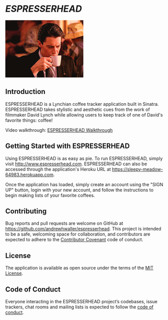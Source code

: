 # <i>ESPRESSERHEAD</i>

![](coopercoffee.gif)

## Introduction

ESPRESSERHEAD is a Lynchian coffee tracker application built in Sinatra. ESPRESSERHEAD takes stylistic and aesthetic cues from the work of filmmaker David Lynch while allowing users to keep track of one of David's favorite things: coffee!

Video walkthrough: [ESPRESSERHEAD Walkthrough](https://youtu.be/nu9Ncd97qfI)

## Getting Started with ESPRESSERHEAD

Using ESPRESSERHEAD is as easy as pie. To run ESPRESSERHEAD, simply visit http://www.espresserhead.com. ESPRESSERHEAD can also be accessed through the application's Heroku URL at https://sleepy-meadow-64983.herokuapp.com.

Once the application has loaded, simply create an account using the "SIGN UP" button, login with your new account, and follow the instructions to begin making lists of your favorite coffees.

## Contributing

Bug reports and pull requests are welcome on GitHub at https://github.com/andrewhwaller/espresserhead. This project is intended to be a safe, welcoming space for collaboration, and contributors are expected to adhere to the [Contributor Covenant](http://contributor-covenant.org) code of conduct.

## License

The application is available as open source under the terms of the [MIT License](https://opensource.org/licenses/MIT).

## Code of Conduct

Everyone interacting in the ESPRESSERHEAD project’s codebases, issue trackers, chat rooms and mailing lists is expected to follow the [code of conduct](https://github.com/[USERNAME]/deedveloper/blob/master/CODE_OF_CONDUCT.md).
